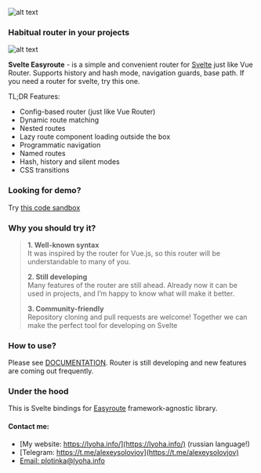 ![alt text](https://img.shields.io/npm/v/svelte-easyroute.svg "npm stats")

### Habitual router in your projects

![alt text](https://easyroute.lyoha.info/assets/logo.640381ffb6b33843108bca9c5601e46f.png "Easyroute Logo")


**Svelte Easyroute** - is a simple and convenient 
router for [Svelte](https://svelte.dev/) just like Vue Router. Supports history 
and hash mode, navigation guards, base path. 
If you need a router for svelte, try this one.

TL;DR Features:

* Config-based router (just like Vue Router)
* Dynamic route matching
* Nested routes
* Lazy route component loading outside the box
* Programmatic navigation
* Named routes
* Hash, history and silent modes
* CSS transitions

### Looking for demo? 
Try [this code sandbox](https://codesandbox.io/s/svelte-easyroute-simpliest-demo-10ppi?file=/App.svelte)

### Why you should try it? 

>**1. Well-known syntax**  
>It was inspired by the router for Vue.js, so this router will be understandable to many of you.
>
>**2. Still developing**  
>Many features of the router are still ahead. Already now it can be used in projects, and I’m happy to know what will make it better.
>
>**3. Community-friendly**  
>Repository cloning and pull requests are welcome! Together we can make the perfect tool for developing on Svelte

### How to use?

Please see [DOCUMENTATION](https://easyroute.lyoha.info). Router is still developing and new features are coming out frequently.

### Under the hood
This is Svelte bindings for [Easyroute](https://github.com/lyohaplotinka/easyroute) framework-agnostic
library.

#### Contact me:
* [My website: https://lyoha.info/](https://lyoha.info/) (russian language!)
* [Telegram: https://t.me/alexeysolovjov](https://t.me/alexeysolovjov)
* [Email: plotinka@lyoha.info](mailto:plotinka@lyoha.info)
